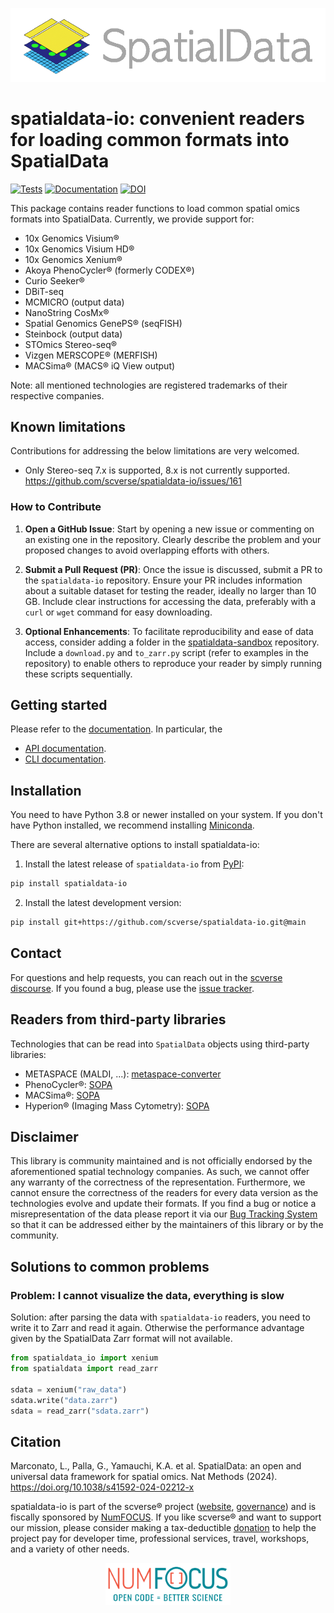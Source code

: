 ![SpatialData banner](https://github.com/scverse/spatialdata/blob/main/docs/_static/img/spatialdata_horizontal.png?raw=true)

# spatialdata-io: convenient readers for loading common formats into SpatialData

[![Tests][badge-tests]][link-tests]
[![Documentation][badge-docs]][link-docs]
[![DOI](https://zenodo.org/badge/544045123.svg)](https://zenodo.org/badge/latestdoi/544045123)

[badge-tests]: https://github.com/scverse/spatialdata-io/actions/workflows/test.yaml/badge.svg
[link-tests]: https://github.com/scverse/spatialdata-io/actions/workflows/test.yaml
[badge-docs]: https://img.shields.io/readthedocs/spatialdata-io

This package contains reader functions to load common spatial omics formats into SpatialData. Currently, we provide support for:

- 10x Genomics Visium®
- 10x Genomics Visium HD®
- 10x Genomics Xenium®
- Akoya PhenoCycler® (formerly CODEX®)
- Curio Seeker®
- DBiT-seq
- MCMICRO (output data)
- NanoString CosMx®
- Spatial Genomics GenePS® (seqFISH)
- Steinbock (output data)
- STOmics Stereo-seq®
- Vizgen MERSCOPE® (MERFISH)
- MACSima® (MACS® iQ View output)

Note: all mentioned technologies are registered trademarks of their respective companies.

## Known limitations

Contributions for addressing the below limitations are very welcomed.

- Only Stereo-seq 7.x is supported, 8.x is not currently supported. https://github.com/scverse/spatialdata-io/issues/161

### How to Contribute

1. **Open a GitHub Issue**: Start by opening a new issue or commenting on an existing one in the repository. Clearly describe the problem and your proposed changes to avoid overlapping efforts with others.

2. **Submit a Pull Request (PR)**: Once the issue is discussed, submit a PR to the `spatialdata-io` repository. Ensure your PR includes information about a suitable dataset for testing the reader, ideally no larger than 10 GB. Include clear instructions for accessing the data, preferably with a `curl` or `wget` command for easy downloading.

3. **Optional Enhancements**: To facilitate reproducibility and ease of data access, consider adding a folder in the [spatialdata-sandbox](https://github.com/giovp/spatialdata-sandbox) repository. Include a `download.py` and `to_zarr.py` script (refer to examples in the repository) to enable others to reproduce your reader by simply running these scripts sequentially.

## Getting started

Please refer to the [documentation][link-docs]. In particular, the

- [API documentation][link-api].
- [CLI documentation][link-cli].

## Installation

You need to have Python 3.8 or newer installed on your system. If you don't have
Python installed, we recommend installing [Miniconda](https://docs.conda.io/en/latest/miniconda.html).

There are several alternative options to install spatialdata-io:

1. Install the latest release of `spatialdata-io` from [PyPI](https://pypi.org/project/spatialdata-io/):

```bash
pip install spatialdata-io
```

2. Install the latest development version:

```bash
pip install git+https://github.com/scverse/spatialdata-io.git@main
```

## Contact

For questions and help requests, you can reach out in the [scverse discourse][scverse-discourse].
If you found a bug, please use the [issue tracker][issue-tracker].

## Readers from third-party libraries

Technologies that can be read into `SpatialData` objects using third-party libraries:

- METASPACE (MALDI, ...): [metaspace-converter](https://github.com/metaspace2020/metaspace-converter)
- PhenoCycler®: [SOPA](https://github.com/gustaveroussy/sopa)
- MACSima®: [SOPA](https://github.com/gustaveroussy/sopa)
- Hyperion® (Imaging Mass Cytometry): [SOPA](https://github.com/gustaveroussy/sopa)

## Disclaimer

This library is community maintained and is not officially endorsed by the aforementioned spatial technology companies. As such, we cannot offer any warranty of the correctness of the representation. Furthermore, we cannot ensure the correctness of the readers for every data version as the technologies evolve and update their formats. If you find a bug or notice a misrepresentation of the data please report it via our [Bug Tracking System](https://github.com/scverse/spatialdata-io/issues?q=sort%3Aupdated-desc+is%3Aissue+is%3Aopen) so that it can be addressed either by the maintainers of this library or by the community.

## Solutions to common problems

### Problem: I cannot visualize the data, everything is slow

Solution: after parsing the data with `spatialdata-io` readers, you need to write it to Zarr and read it again. Otherwise the performance advantage given by the SpatialData Zarr format will not available.

```python
from spatialdata_io import xenium
from spatialdata import read_zarr

sdata = xenium("raw_data")
sdata.write("data.zarr")
sdata = read_zarr("sdata.zarr")
```

## Citation

Marconato, L., Palla, G., Yamauchi, K.A. et al. SpatialData: an open and universal data framework for spatial omics. Nat Methods (2024). https://doi.org/10.1038/s41592-024-02212-x

[scverse-discourse]: https://discourse.scverse.org/
[issue-tracker]: https://github.com/scverse/spatialdata-io/issues
[changelog]: https://spatialdata.scverse.org/projects/io/en/stable/changelog.html
[link-docs]: https://spatialdata.scverse.org/projects/io/en/stable/
[link-api]: https://spatialdata.scverse.org/projects/io/en/stable/api.html
[link-cli]: https://spatialdata.scverse.org/projects/io/en/stable/cli.html
[//]: # "numfocus-fiscal-sponsor-attribution"

spatialdata-io is part of the scverse® project ([website](https://scverse.org), [governance](https://scverse.org/about/roles)) and is fiscally sponsored by [NumFOCUS](https://numfocus.org/).
If you like scverse® and want to support our mission, please consider making a tax-deductible [donation](https://numfocus.org/donate-to-scverse) to help the project pay for developer time, professional services, travel, workshops, and a variety of other needs.

<div align="center">
<a href="https://numfocus.org/project/scverse">
  <img
    src="https://raw.githubusercontent.com/numfocus/templates/master/images/numfocus-logo.png"
    width="200"
  >
</a>
</div>

